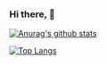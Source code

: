 ### Hi there, 👋
[![Anurag's github stats](https://github-readme-stats.vercel.app/api?username=quernest&theme=dark)](https://github.com/anuraghazra/github-readme-stats)

[![Top Langs](https://github-readme-stats.vercel.app/api/top-langs/?username=quernest&layout=compact&theme=dark)](https://github.com/anuraghazra/github-readme-stats)
